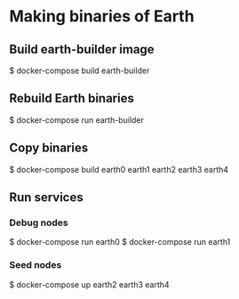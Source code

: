 # Making binaries of Earth
 
 ## Build earth-builder image
 $ docker-compose build earth-builder

 ## Rebuild Earth binaries
 $ docker-compose run earth-builder

 ## Copy binaries
 $ docker-compose build earth0 earth1 earth2 earth3 earth4

 ## Run services
 ### Debug nodes
 $ docker-compose run earth0
 $ docker-compose run earth1

 ### Seed nodes
 $ docker-compose up earth2 earth3 earth4

